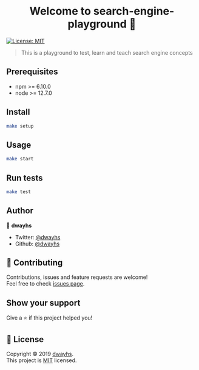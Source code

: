 <h1 align="center">Welcome to search-engine-playground 👋</h1>
<p>
  <a href="https://github.com/dwayhs/search-engine-playground/blob/master/LICENSE" target="_blank">
    <img alt="License: MIT" src="https://img.shields.io/github/license/dwayhs/search-engine-playground" />
  </a>
</p>

> This is a playground to test, learn and teach search engine concepts

## Prerequisites

* npm >= 6.10.0
* node >= 12.7.0

## Install

```sh
make setup
```

## Usage

```sh
make start
```

## Run tests

```sh
make test
```

## Author

👤 **dwayhs**

* Twitter: [@dwayhs](https://twitter.com/dwayhs)
* Github: [@dwayhs](https://github.com/dwayhs)

## 🤝 Contributing

Contributions, issues and feature requests are welcome!<br />Feel free to check [issues page](https://github.com/dwayhs/search-engine-playground/issues).

## Show your support

Give a ⭐️ if this project helped you!

## 📝 License

Copyright © 2019 [dwayhs](https://github.com/dwayhs).<br />
This project is [MIT](https://github.com/dwayhs/search-engine-playground/blob/master/LICENSE) licensed.
